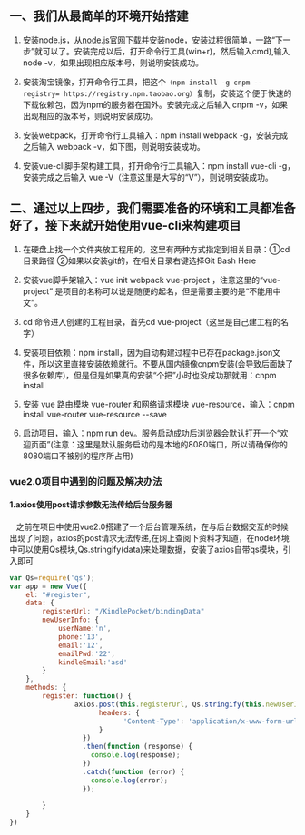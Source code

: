 ## 一、我们从最简单的环境开始搭建
1. 安装node.js，从[node.js官网](https://nodejs.org)下载并安装node，安装过程很简单，一路“下一步”就可以了。安装完成以后，打开命令行工具(win+r)，然后输入cmd),输入node -v，如果出现相应版本号，则说明安装成功。

2. 安装淘宝镜像，打开命令行工具，把这个```（npm install -g cnpm --registry= https://registry.npm.taobao.org）```复制，安装这个便于快速的下载依赖包，因为npm的服务器在国外。安装完成之后输入 cnpm -v，如果出现相应的版本号，则说明安装成功。

3. 安装webpack，打开命令行工具输入：npm install webpack -g，安装完成之后输入 webpack -v，如下图，则说明安装成功。

4. 安装vue-cli脚手架构建工具，打开命令行工具输入：npm install vue-cli -g，安装完成之后输入 vue -V（注意这里是大写的“V”），则说明安装成功。  

## 二、通过以上四步，我们需要准备的环境和工具都准备好了，接下来就开始使用vue-cli来构建项目
1. 在硬盘上找一个文件夹放工程用的。这里有两种方式指定到相关目录：①cd 目录路径 ②如果以安装git的，在相关目录右键选择Git Bash Here

2. 安装vue脚手架输入：vue init webpack vue-project ，注意这里的“vue-project” 是项目的名称可以说是随便的起名，但是需要主要的是“不能用中文”。

3. cd 命令进入创建的工程目录，首先cd vue-project（这里是自己建工程的名字）

4. 安装项目依赖：npm install，因为自动构建过程中已存在package.json文件，所以这里直接安装依赖就行。不要从国内镜像cnpm安装(会导致后面缺了很多依赖库)，但是但是如果真的安装“个把”小时也没成功那就用：cnpm install 

5. 安装 vue 路由模块 vue-router 和网络请求模块 vue-resource，输入：cnpm install vue-router vue-resource --save

6. 启动项目，输入：npm run dev。服务启动成功后浏览器会默认打开一个“欢迎页面”(注意：这里是默认服务启动的是本地的8080端口，所以请确保你的8080端口不被别的程序所占用)
### vue2.0项目中遇到的问题及解决办法
#### 1.axios使用post请求参数无法传给后台服务器
    之前在项目中使用vue2.0搭建了一个后台管理系统，在与后台数据交互的时候出现了问题，axios的post请求无法传递,在网上查阅下资料才知道，在node环境中可以使用Qs模块,Qs.stringify(data)来处理数据，安装了axios自带qs模块，引入即可
```javascript
var Qs=require('qs');
var app = new Vue({
    el: "#register",
    data: {
        registerUrl: "/KindlePocket/bindingData"
        newUserInfo: {
            userName:'n',
            phone:'13',
            email:'12',
            emailPwd:'22',
            kindleEmail:'asd'
        }
    },
    methods: {
        register: function() {
                axios.post(this.registerUrl, Qs.stringify(this.newUserInfo), {
                      headers: {
                            'Content-Type': 'application/x-www-form-urlencoded'
                      }
                  })
                  .then(function (response) {
                    console.log(response);
                  })
                  .catch(function (error) {
                    console.log(error);
                  });
            
        }
    }
})
```

